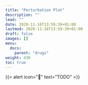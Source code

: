 ```yaml
---
title: "Perturbation Plot"
description: ""
lead: ""
date: 2020-11-16T13:59:39+01:00
lastmod: 2020-11-16T13:59:39+01:00
draft: false
images: []
menu:
  docs:
    parent: "drugs"
weight: 430
toc: true
---
```


{{< alert icon="🚧" text="TODO" >}}



